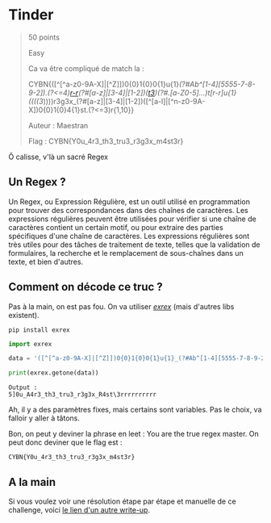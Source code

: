 # Tinder

> 50 points
>
> Easy
> 
> Ca va être compliqué de match la :
>
> CYBN{([^[^a-z0-9A-X]|[^Z]])0{0}1{0}0{1}u{1}_(?#Ab^[1-4][5555-7-8-9-2]).(?<=4)[r-r]((((3_))))(?#[a-z]|[3-4]|[1-2])([t](h)[3](_))(?#.[a-Z0-5]...)t[r-r]u{1}((((3_))))r3g3x_(?#[a-z]|[3-4]|[1-2])([^[a-l]|[^n-z0-9A-X])0{0}1{0}4{1}st.(?<=3)r{1,10}}
>
> Auteur : Maestran
>
> Flag : CYBN{Y0u_4r3_th3_tru3_r3g3x_m4st3r}

Ô calisse, v'là un sacré Regex

## Un Regex ?

Un Regex, ou Expression Régulière, est un outil utilisé en programmation pour trouver des correspondances dans des chaînes de caractères. Les expressions régulières peuvent être utilisées pour vérifier si une chaîne de caractères contient un certain motif, ou pour extraire des parties spécifiques d'une chaîne de caractères. Les expressions régulières sont très utiles pour des tâches de traitement de texte, telles que la validation de formulaires, la recherche et le remplacement de sous-chaînes dans un texte, et bien d'autres.

## Comment on décode ce truc ?

Pas à la main, on est pas fou. On va utiliser *[exrex](https://pypi.org/project/exrex/)* (mais d'autres libs existent).
```
pip install exrex
```

```python
import exrex

data = '([^[^a-z0-9A-X]|[^Z]])0{0}1{0}0{1}u{1}_(?#Ab^[1-4][5555-7-8-9-2]).(?<=4)[r-r]((((3_))))(?#[a-z]|[3-4]|[1-2])([t](h)[3](_))(?#.[a-Z0-5]...)t[r-r]u{1}((((3_))))r3g3x_(?#[a-z]|[3-4]|[1-2])([^[a-l]|[^n-z0-9A-X])0{0}1{0}4{1}st.(?<=3)r{1,10}'

print(exrex.getone(data))
```
```
Output :
5]0u_A4r3_th3_tru3_r3g3x_R4st\3rrrrrrrrrr
```

Ah, il y a des paramètres fixes, mais certains sont variables. Pas le choix, va falloir y aller à tâtons.

Bon, on peut y deviner la phrase en leet : You are the true regex master. On peut donc deviner que le flag est :
```
CYBN{Y0u_4r3_th3_tru3_r3g3x_m4st3r}
```

## A la main

Si vous voulez voir une résolution étape par étape et manuelle de ce challenge, voici [le lien d'un autre write-up](https://github.com/meric-chenu/CYBN3/tree/master/Misc/Tinder).